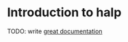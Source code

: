 # Introduction to halp

TODO: write [great documentation](http://jacobian.org/writing/what-to-write/)
